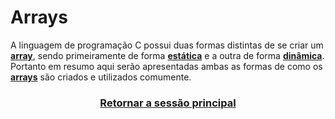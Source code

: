 # Arrays

A linguagem de programação C possui duas formas distintas de se criar um <a href="" title="Ou em português vetor">**array**</a>, sendo primeiramente de forma <a href="" title="o vetor possui um tamanho máximo fixo">**estática**</a> e a outra de forma <a href="" title="o vetor pode ser expandido ou reduzido">**dinâmica**</a>. Portanto em resumo aqui serão apresentadas ambas as formas de como os <a href="" title="ou em português vetores">**arrays**</a> são criados e utilizados comumente.

<h3 align="center"> <a href="https://github.com/AllisonJunior/Estruturas_de_Dados" title=""> Retornar a sessão principal </a> </h3>
